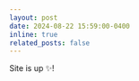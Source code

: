 ```yaml
---
layout: post
date: 2024-08-22 15:59:00-0400
inline: true
related_posts: false
---
```


Site is up :sparkles:!
